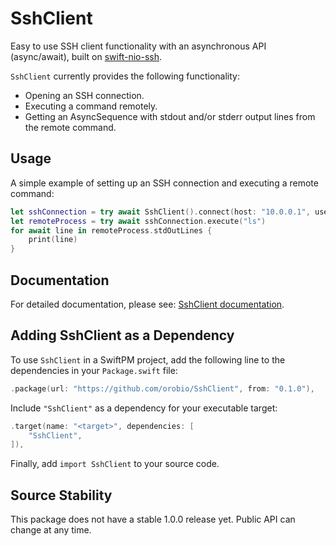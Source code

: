 # SshClient

Easy to use SSH client functionality with an asynchronous API (async/await), built on [swift-nio-ssh](https://github.com/apple/swift-nio-ssh).

`SshClient` currently provides the following functionality:
- Opening an SSH connection.
- Executing a command remotely.
- Getting an AsyncSequence with stdout and/or stderr output lines from the remote command.

## Usage

A simple example of setting up an SSH connection and executing a remote command:
```swift
let sshConnection = try await SshClient().connect(host: "10.0.0.1", username: "username")
let remoteProcess = try await sshConnection.execute("ls")
for await line in remoteProcess.stdOutLines {
    print(line)
}
```

## Documentation

For detailed documentation, please see: [SshClient documentation](https://orobio.github.io/SshClient/documentation/sshclient).

## Adding SshClient as a Dependency

To use `SshClient` in a SwiftPM project, add the following
line to the dependencies in your `Package.swift` file:

```swift
.package(url: "https://github.com/orobio/SshClient", from: "0.1.0"),
```

Include `"SshClient"` as a dependency for your executable target:

```swift
.target(name: "<target>", dependencies: [
    "SshClient",
]),
```

Finally, add `import SshClient` to your source code.

## Source Stability

This package does not have a stable 1.0.0 release yet. Public API can change at any time.
